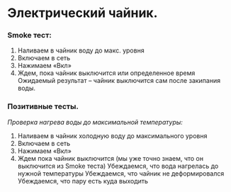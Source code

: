 # Электрический чайник.
### Smoke тест:
1. Наливаем в чайник воду до макс. уровня
2. Включаем в сеть 
3. Нажимаем «Вкл»
4. Ждем, пока чайник выключится или определенное время 
Ожидаемый результат – чайник выключится сам после закипания воды.

### Позитивные тесты.
*Проверка нагрева воды до максимальной температуры:*
1. Наливаем в чайник холодную воду до максимального уровня
2. Включаем в сеть
3. Нажимаем «Вкл»
4. Ждем пока чайник выключится (мы уже точно знаем, что он выключится из Smoke теста) 
Убеждаемся, что вода нагрелась до нужной температуры
Убеждаемся, что чайник не деформировался
Убеждаемся, что пару есть куда выходить
